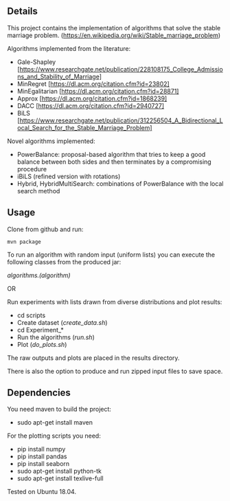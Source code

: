 Details
-------
This project contains the implementation of algorithms that solve the stable marriage problem. (https://en.wikipedia.org/wiki/Stable_marriage_problem)

Algorithms implemented from the literature:
* Gale-Shapley [https://www.researchgate.net/publication/228108175_College_Admissions_and_Stability_of_Marriage]
* MinRegret [https://dl.acm.org/citation.cfm?id=23802]
* MinEgalitarian [https://dl.acm.org/citation.cfm?id=28871]
* Approx [https://dl.acm.org/citation.cfm?id=1868239]
* DACC [https://dl.acm.org/citation.cfm?id=2940727]
* BiLS [https://www.researchgate.net/publication/312256504_A_Bidirectional_Local_Search_for_the_Stable_Marriage_Problem]

Novel algorithms implemented:
* PowerBalance: proposal-based algorithm that tries to keep a good balance between both sides and then terminates by a compromising procedure
* iBiLS (refined version with rotations)
* Hybrid, HybridMultiSearch: combinations of PowerBalance with the local search method

Usage
-----
Clone from github and run:
```
mvn package
```
To run an algorithm with random input (uniform lists) you can execute the following classes from the produced jar:

*algorithms.(algorithm)*

OR

Run experiments with lists drawn from diverse distributions and plot results:

* cd scripts
* Create dataset (*create_data.sh*)
* cd Experiment_*
* Run the algorithms (*run.sh*)
* Plot (*do_plots.sh*)

The raw outputs and plots are placed in the results directory.

There is also the option to produce and run zipped input files to save space.

Dependencies
-----
You need maven to build the project:
* sudo apt-get install maven

For the plotting scripts you need:

* pip install numpy
* pip install pandas
* pip install seaborn
* sudo apt-get install python-tk
* sudo apt-get install texlive-full

Tested on Ubuntu 18.04.
